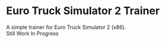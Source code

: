 # Euro Truck Simulator 2 Trainer
A simple trainer for Euro Truck Simulator 2 (x86).<br />
Still Work In Progress
